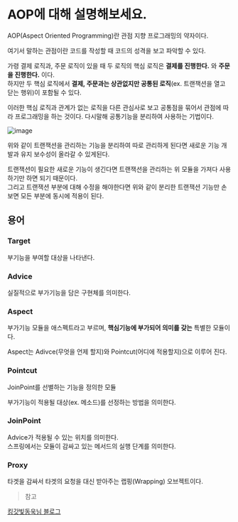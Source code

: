 # AOP에 대해 설명해보세요.

AOP(Aspect Oriented Programming)란 관점 지향 프로그래밍의 약자이다.

여기서 말하는 관점이란 코드를 작성할 때 코드의 성격을 보고 파악할 수 있다.  

가령 결제 로직과, 주문 로직이 있을 때 두 로직의 핵심 로직은 **결제를 진행한다.** 와 **주문을 진행한다.** 이다.  
하지만 두 핵심 로직에서 **결제, 주문과는 상관없지만 공통된 로직**(ex. 트랜잭션을 열고 닫는 행위)이 포함될 수 있다.  

이러한 핵심 로직과 관계가 없는 로직을 다른 관심사로 보고 공통점을 묶어서 관점에 따라 프로그래밍을 하는 것이다.
다시말해 공통기능을 분리하여 사용하는 기법이다.

![image](https://user-images.githubusercontent.com/13347548/87244460-884ba580-c478-11ea-890a-bcd33263ee17.png)

위와 같이 트랜잭션을 관리하는 기능을 분리하여 따로 관리하게 된다면 새로운 기능 개발과 유지 보수성이 올라갈 수 있게된다.

트랜잭션이 필요한 새로운 기능이 생긴다면 트랜잭션을 관리하는 위 모듈을 가져다 사용하기만 하면 되기 때문이다.  
그리고 트랜잭션 부분에 대해 수정을 해야한다면 위와 같이 분리한 트랜잭션 기능만 손보면 모든 부분에 동시에 적용이 된다.

## 용어

### Target

부기능을 부여할 대상을 나타낸다.

### Advice

실질적으로 부가기능을 담은 구현체를 의미한다.

### Aspect

부가기능 모듈을 애스펙트라고 부르며, **핵심기능에 부가되어 의미를 갖는** 특별한 모듈이다.

Aspect는 Adivce(무엇을 언제 할지)와 Pointcut(어디에 적용할지)으로 이루어 진다.

### Pointcut

JoinPoint를 선별하는 기능을 정의한 모듈

부가기능이 적용될 대상(ex. 메소드)를 선정하는 방법을 의미한다.

### JoinPoint

Advice가 적용될 수 있는 위치를 의미한다.  
스프링에서는 모듈이 감싸고 있는 메서드의 실행 단계를 의미한다.

### Proxy

타겟을 감싸서 타겟의 요청을 대신 받아주는 랩핑(Wrapping) 오브젝트이다.



> 참고

[킹갓빛동욱님 블로그](https://jojoldu.tistory.com/71)